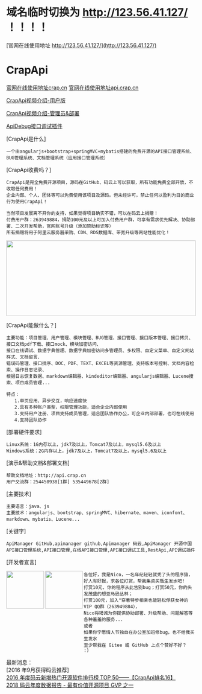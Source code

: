 # 域名临时切换为 http://123.56.41.127/  ！！！！
[官网在线使用地址 http://123.56.41.127/](http://123.56.41.127/)

# CrapApi
[官网在线使用地址crap.cn](http://crap.cn)
[官网在线使用地址api.crap.cn](http://api.crap.cn)

[CrapApi视频介绍-用户版](http://v.youku.com/v_show/id_XMzU4NjQwODIzNg==.html)

[CrapApi视频介绍-管理员&部署](https://v.youku.com/v_show/id_XMzYwMzA2MzUyNA==.html)

[ApiDebug接口调试插件](https://gitee.com/CrapApi/ApiDebug)

[CrapApi是什么]
```
一个由angularjs+bootstrap+springMVC+mybatis搭建的免费开源的API接口管理系统、BUG管理系统、文档管理系统（应用接口管理系统）
```

[CrapApi收费吗？]

```
CrapApi是完全免费开源项目，源码在GitHub、码云上可以获取，所有功能免费全部开放，不收取任何费用！
企业内部、个人、团体等可以免费使用该项目及源码。但未经许可，禁止任何以盈利为目的商业行为使用CrapApi！
```
```
当然项目发展离不开你的支持，如果觉得项目确实不错，可以在码云上捐赠！
付费用户群：263949884，捐助100元及以上可加入付费用户群，可享有需求优先解决、协助部署、二次开发帮助，官网账号升级（添加赞助标识等）
所有捐赠将用于阿里云服务器采购、CDN、RDS数据库、带宽升级等网站性能优化！
```
<img width = "100%" height="200" src="http://api.crap.cn/resources/upload/images/2018-11/30125847sFDcfL.CAV.5gLaDc.1.png?ddd"/>


[CrapApi能做什么？]
```
主要功能：项目管理、用户管理、模块管理、BUG管理、接口管理、接口版本管理、接口拷贝、接口文档pdf下载、接口mock、模块加密访问、
接口在线调试、数据字典管理、数据字典加密访问多管理员、多权限、自定义菜单、自定义网站样式、文档留言、
错误码管理、接口排序、DOC、PDF、TEXT、EXCEL等资源管理、支持版本号控制、文档内容检索、操作日志记录、
根据日志恢复数据、markdown编辑器、kindeditor编辑器、angularjs编辑器、Lucene搜索、项目成员管理...

特点：
   1.单页应用、异步交互，响应速度快
   2.具有多种账户类型，权限管理功能，适合企业内部使用
   3.支持用户注册、项目支持成员管理，适合团队协作办公，可企业内部部署，也可在线使用
   4.支持团队协作
```

[部署硬件要求]
```
Linux系统：1G内存以上，jdk7及以上，Tomcat7及以上，mysql5.6及以上
Windows系统：2G内存以上，jdk7及以上，Tomcat7及以上，mysql5.6及以上
```

[演示&帮助文档&部署文档]
```
帮助文档地址：http://api.crap.cn
用户交流群：254450938[1群] 535449678[2群]
```

[主要技术]
```
主要语言：java、js
主要技术：angularjs、bootstrap、springMVC、hibernate、maven、iconfont、markdown、mybatis、Lucene...
```
[关键字]
```
ApiManager GitHub,apimanager github,Apimanager 码云,ApiManager 开源中国
API接口管理系统,API接口管理,在线API接口管理,API接口调试工具,RestApi,API调试插件
```

[开发者宣言]

<img width = "100" height = "100" align=left src="http://api.crap.cn/resources/images/alipay.jpg?id=4446"/>
 
<img width = "100" height = "100" align=left  src="http://api.crap.cn/resources/images/wepay.jpg"/>

```
各位好，我是Nico，一名年纪轻轻就秃了头的程序猿，
好人有好报，求各位打赏，帮我集资买瓶生发水吧!
打赏10元，你的程序从此告别bug；打赏50元，你的头发茂盛的想亚马逊丛林；
打赏100元，加入"穿着特步相亲也能轻松俘获女神的VIP QQ群（263949884），
Nico将竭诚为你提供协助部署、升级帮助、问题解答等各种羞羞的服务...
或者
如果你宁愿情人节独自在办公室加班修bug，也不给我买生发水
至少帮我在 Gitee 或 GitHub 上点个赞好不好？
:)
```


最新消息：</br>
[2016 年9月获得码云推荐]</br>
[2016 年度码云新增热门开源软件排行榜 TOP 50——【CrapApi排名16】](http://www.oschina.net//news/81027/2016-oschina-git-new-software-top-50)</br>
[2018 码云年度数据报告 - 最有价值开源项目 GVP 之一](https://gitee.com/2018annual?from=timeline&isappinstalled=0)
